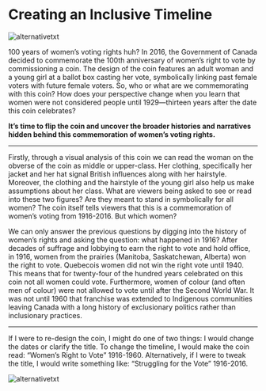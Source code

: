 # Creating an Inclusive Timeline

![alternativetxt](/img/1916-right-to-vote-coin.png)

100 years of women’s voting rights huh? In 2016, the Government of Canada decided to commemorate the 100th anniversary of women’s right to vote by commissioning a coin.  The design of the coin features an adult woman and a young girl at a ballot box casting her vote, symbolically linking past female voters with future female voters. So, who or what are we commemorating with this coin? How does your perspective change when you learn that women were not considered people until 1929—thirteen years after the date this coin celebrates?

**It’s time to flip the coin and uncover the broader histories and narratives hidden behind this commemoration of women’s voting rights.** 

*     *     *     *  

Firstly, through a visual analysis of this coin we can read the woman on the obverse of the coin as middle or upper-class. Her clothing, specifically her jacket and her hat signal British influences along with her hairstyle. Moreover, the clothing and the hairstyle of the young girl also help us make assumptions about her class. What are viewers being asked to see or read into these two figures? Are they meant to stand in symbolically for all women? The coin itself tells viewers that this is a commemoration of women’s voting from 1916-2016. But which women?

We can only answer the previous questions by digging into the history of women’s rights and asking the question: what happened in 1916? After decades of suffrage and lobbying to earn the right to vote and hold office, in 1916, women from the prairies (Manitoba, Saskatchewan, Alberta) won the right to vote. Quebecois women did not win the right vote until 1940. This means that for twenty-four of the hundred years celebrated on this coin not all women could vote. Furthermore, women of colour (and often men of colour) were not allowed to vote until after the Second World War. It was not until 1960 that franchise was extended to Indigenous communities leaving Canada with a long history of exclusionary politics rather than inclusionary practices. 

*     *     *     *   

If I were to re-design the coin, I might do one of two things: I would change the dates or clarify the title. To change the timeline, I would make the coin read: “Women’s Right to Vote” 1916-1960. Alternatively, if I were to tweak the title, I would write something like: “Struggling for the Vote” 1916-2016. 

![alternativetxt](/img/Women_Voting_Rights_Coin.jpg)

